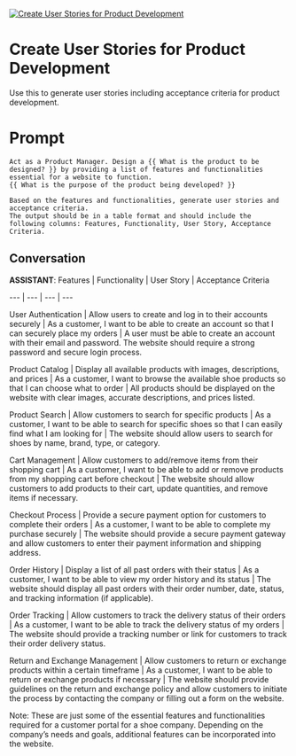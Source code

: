 
[![Create User Stories for Product Development](https://flow-prompt-covers.s3.us-west-1.amazonaws.com/icon/futuristic/futu_1.png)]()
# Create User Stories for Product Development 
Use this to generate user stories including acceptance criteria for product development.

# Prompt

```
Act as a Product Manager. Design a {{ What is the product to be designed? }} by providing a list of features and functionalities essential for a website to function.
{{ What is the purpose of the product being developed? }}

Based on the features and functionalities, generate user stories and acceptance criteria.
The output should be in a table format and should include the following columns: Features, Functionality, User Story, Acceptance Criteria.

```

## Conversation

**ASSISTANT**: Features | Functionality | User Story | Acceptance Criteria

--- | --- | --- | ---

User Authentication | Allow users to create and log in to their accounts securely | As a customer, I want to be able to create an account so that I can securely place my orders | A user must be able to create an account with their email and password. The website should require a strong password and secure login process.

Product Catalog | Display all available products with images, descriptions, and prices | As a customer, I want to browse the available shoe products so that I can choose what to order | All products should be displayed on the website with clear images, accurate descriptions, and prices listed.

Product Search | Allow customers to search for specific products | As a customer, I want to be able to search for specific shoes so that I can easily find what I am looking for | The website should allow users to search for shoes by name, brand, type, or category.

Cart Management | Allow customers to add/remove items from their shopping cart | As a customer, I want to be able to add or remove products from my shopping cart before checkout | The website should allow customers to add products to their cart, update quantities, and remove items if necessary.

Checkout Process | Provide a secure payment option for customers to complete their orders | As a customer, I want to be able to complete my purchase securely | The website should provide a secure payment gateway and allow customers to enter their payment information and shipping address.

Order History | Display a list of all past orders with their status | As a customer, I want to be able to view my order history and its status | The website should display all past orders with their order number, date, status, and tracking information (if applicable).

Order Tracking | Allow customers to track the delivery status of their orders | As a customer, I want to be able to track the delivery status of my orders | The website should provide a tracking number or link for customers to track their order delivery status.

Return and Exchange Management | Allow customers to return or exchange products within a certain timeframe | As a customer, I want to be able to return or exchange products if necessary | The website should provide guidelines on the return and exchange policy and allow customers to initiate the process by contacting the company or filling out a form on the website.



Note: These are just some of the essential features and functionalities required for a customer portal for a shoe company. Depending on the company’s needs and goals, additional features can be incorporated into the website.


